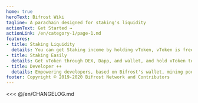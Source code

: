 ```yaml
---
home: true
heroText: Bifrost Wiki
tagline: A parachain designed for staking's liquidity
actionText: Get Started →
actionLink: /en/category-1/page-1.md
features:
- title: Staking Liquidity
  details: You can get Staking income by holding vToken, vToken is freely traded, used, and can be sold back to the original chain assets at any time without waiting for the unstaking time.
- title: Staking Easily
  details: Get vToken through DEX, Dapp, and wallet, and hold vToken to participate in the original chain staking while retaining governance on the chain.
- title: Developer ++
  details: Empowering developers, based on Bifrost's wallet, mining pool, Dapp, DeFi and other ecosystems will get staking gain from the chain layer. eg. when vToken is borrowed as collateral, its staking income can offset part of the interest and realize low-interest loans.
footer: Copyright © 2019-2020 Bifrost Network and Contributors
---
```


<<< @/en/CHANGELOG.md